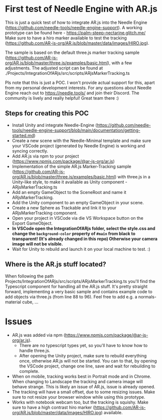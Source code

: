 # First test of Needle Engine with AR.js

This is just a quick test of how to integrate AR.js into the Needle Engine (https://github.com/needle-tools/needle-engine-support). A working prototype can be found here - https://palm-steep-nectarine.glitch.me/ Make sure to have a hiro marker available to test the tracking (https://github.com/AR-js-org/AR.js/blob/master/data/images/HIRO.jpg).

The sample is based on the default three.js marker tracking sample (https://github.com/AR-js-org/AR.js/blob/master/three.js/examples/basic.html), with a few adjustments. The adjusted script can be found at ./Projects/IntegrationOfARjs/src/scripts/ARjsMarkerTracking.ts 

Pls note that this is just a POC. I won't provide actual support for this, apart from my personal development interests. For any questions about Needle Engine reach out to https://needle.tools/ and join their Discord. The community is lively and really helpful! Great team there :)

## Steps for creating this POC

- Install Unity and integrate Needle-Engine (https://github.com/needle-tools/needle-engine-support/blob/main/documentation/getting-started.md)
- Create a new scene with the Needle-Minimal template and make sure your VSCode project (generated by Needle Engine) is working and syncing correctly.
- Add AR.js via npm to your project (https://www.npmjs.com/package/@ar-js-org/ar.js)
- Implementation of the simple AR.js Marker-Tracking sample (https://github.com/AR-js-org/AR.js/blob/master/three.js/examples/basic.html) with three.js in a Unity-like style, to make it available as Unity component - ARjsMarkerTracking.ts
- Add an empty GameObject to the SceneRoot and name it ARjsMarkerTracking.
- Add the Unity component to an empty GameObject in your scene.
- Create a new Sphere as Trackable and link it to your ARjsMarkerTracking component.
- Open your project in VSCode via die VS Workspace button on the Export GameObject.
- __In VSCode open the IntegrationOfARjs folder, select the style.css and change the ```background-color``` property of ```#main``` from black to transparent! (It's already changed in this repo) Otherwise your camera image will not be visible.__
- Wait for Unity to rebuild and launch it on your local machine to test. :)

## Where is the AR.js stuff located?

When following the path  Projects/IntegrationOfARjs/src/scripts/ARjsMarkerTracking.ts you'll find the Typescript component for handling all the AR.js stuff. It's pretty straight forward, implementing a very basic sample and contains example code to add objects via three.js (from line 88 to 96). Feel free to add e.g. a normals-material cube, ...

# Issues

- AR.js was added via npm (https://www.npmjs.com/package/@ar-js-org/ar.js).
	- There are no typescript types yet, so you'll have to know how to handle three.js.
	- After opening the Unity project, make sure to rebuild everything once, otherwise AR.js will not be started. You can to that, by opening the VSCode project, change one line, save and wait for rebuilding to complete.
- When on mobile, tracking works best in Portrait mode and in Chrome. When changing to Landscape the tracking and camera image will behave strange. This is likely an issue of AR.js, issue is already opened.
- The tracking will have a small offset, due to some resizing issues. Make sure to not resize your browser window while using this prototype.
- Works with notebook webcam too, but the tracking is squishy. Make sure to have a high contrast hiro marker (https://github.com/AR-js-org/AR.js/blob/master/data/images/HIRO.jpg) available.
